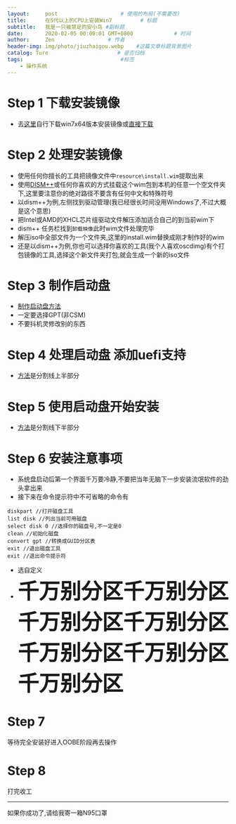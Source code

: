 ```yaml
---
layout:     post                    # 使用的布局(不需要改)
title:      在5代以上的CPU上安装Win7         # 标题
subtitle:   我是一只被禁足的安小鸟 #副标题
date:       2020-02-05 00:00:01 GMT+0800             # 时间
author:     Zen                 # 作者
header-img: img/photo/jiuzhaigou.webp    #这篇文章标题背景图片
catalog: Ture                      # 是否归档
tags:                               #标签
    - 操作系统
---
```



# Step 1 下载安装镜像
+ 去[这里](msdn.itellyou.cn)自行下载win7x64版本安装镜像或[直接下载](ed2k://|file|cn_windows_7_ultimate_with_sp1_x64_dvd_u_677408.iso|3420557312|B58548681854236C7939003B583A8078|/M)

# Step 2 处理安装镜像
+ 使用任何你擅长的工具把镜像文件中`resource\install.wim`提取出来
+ 使用[DISM++](http://cdn.chuyu.me/Dism++10.1.1001.10_d4ba4eb035254b3326d6adc6638bc9c8daea7018.zip)或任何你喜欢的方式挂载这个wim包到本机的任意一个空文件夹下,这里要注意你的绝对路径不要含有任何中文和特殊符号
+ 以dism++为例,左侧找到驱动管理(我已经很长时间没用Windows了,不过大概是这个意思)
+ 把Intel或AMD的XHCL芯片组驱动文件解压添加适合自己的到当前wim下
+ dism++ 任务栏找到`卸载映像`此时wim文件处理完毕
+ 解压iso中全部文件为一个文件夹,这里的install.wim替换成刚才制作好的wim
+ 还是以dism++为例,你也可以选择你喜欢的工具(我个人喜欢oscdimg)有个打包镜像的工具,选择这个新文件夹打包,就会生成一个新的iso文件

# Step 3 制作启动盘
+ [制作启动盘方法](https://zhangyiming748.github.io/2019/05/16/make_a_bootable_usb_disk/)
+ 一定要选择GPT(非CSM)
+ 不要抖机灵修改别的东西

# Step 4 处理启动盘 添加uefi支持
+ [方法](https://zhangyiming748.github.io/2019/11/13/MakeWindows7SupportUEFI/)是分割线上半部分

# Step 5 使用启动盘开始安装

+ [方法](https://zhangyiming748.github.io/2019/11/13/MakeWindows7SupportUEFI/)是分割线下半部分

# Step 6 安装注意事项
+ 系统盘启动后第一个界面千万要冷静,不要把当年无脑下一步安装流氓软件的劲头拿出来
+ 接下来在命令提示符中不可省略的命令有

```
diskpart //打开磁盘工具
list disk //列出当前可用磁盘
select disk 0 //选择你的磁盘号,不一定是0
clean //初始化磁盘
convert gpt //转换成GUID分区表
exit //退出磁盘工具
exit //退出命令提示符
```
+ 选自定义
+ <font size="18"><b>千万别分区千万别分区千万别分区千万别分区千万别分区千万别分区千万别分区</b></font>

# Step 7
等待完全安装好进入OOBE阶段再去操作

# Step 8
打完收工

----

如果你成功了,请给我寄一箱N95口罩
